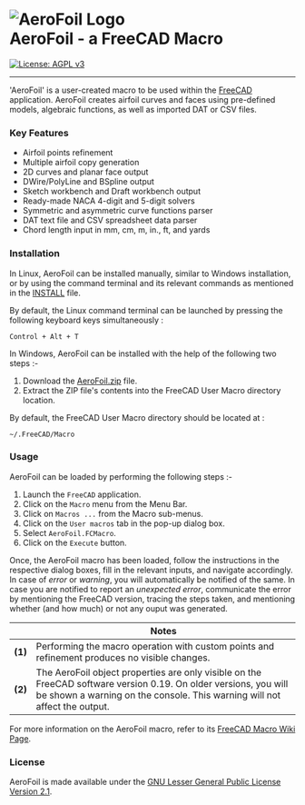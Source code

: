 # ![AeroFoil Logo](https://raw.githubusercontent.com/melwyncarlo/AeroFoil/main/AeroFoil_UI_Files/AeroFoil.png)<br>AeroFoil - a FreeCAD Macro

[![License: AGPL v3](https://img.shields.io/github/license/melwyncarlo/AeroFoil)](https://github.com/melwyncarlo/AeroFoil/blob/main/LICENSE)

----

'AeroFoil' is a user-created macro to be used within the [FreeCAD](https://www.freecadweb.org/) application.
AeroFoil creates airfoil curves and faces using pre-defined models, algebraic functions, 
as well as imported DAT or CSV files.

### Key Features
* Airfoil points refinement
* Multiple airfoil copy generation
* 2D curves and planar face output
* DWire/PolyLine and BSpline output
* Sketch workbench and Draft workbench output
* Ready-made NACA 4-digit and 5-digit solvers
* Symmetric and asymmetric curve functions parser
* DAT text file and CSV spreadsheet data parser
* Chord length input in mm, cm, m, in., ft, and yards

### Installation
In Linux, AeroFoil can be installed manually, similar to Windows installation, or by using the command terminal and its relevant commands as mentioned in the [INSTALL](https://github.com/melwyncarlo/AeroFoil/blob/main/INSTALL.sh) file.

By default, the Linux command terminal can be launched by pressing the following keyboard keys simultaneously :
```
Control + Alt + T
```

In Windows, AeroFoil can be installed with the help of the following two steps :-
1. Download the [AeroFoil.zip](https://github.com/melwyncarlo/AeroFoil/blob/main/AeroFoil.zip) file.
2. Extract the ZIP file's contents into the FreeCAD User Macro directory location.

By default, the FreeCAD User Macro directory should be located at :
```
~/.FreeCAD/Macro
```

### Usage
AeroFoil can be loaded by performing the following steps :-
1. Launch the `FreeCAD` application.
2. Click on the `Macro` menu from the Menu Bar.
3. Click on `Macros ...` from the Macro sub-menus.
4. Click on the `User macros` tab in the pop-up dialog box.
5. Select `AeroFoil.FCMacro`.
6. Click on the `Execute` button.

Once, the AeroFoil macro has been loaded, follow the instructions in the respective dialog boxes, fill in the relevant inputs, and navigate accordingly. In case of *error* or *warning*, you will automatically be notified of the same. In case you are notified to report an *unexpected error*, communicate the error by mentioning the FreeCAD version, tracing the steps taken, and mentioning whether (and how much) or not any ouput was generated.


|   | **Notes** |
| ------------- | ------------- |
| **(1)**  | Performing the macro operation with custom points and refinement produces no visible changes.  |
| **(2)**  | The AeroFoil object properties are only visible on the FreeCAD software version 0.19. On older versions, you will be shown a warning on the console. This warning will not affect the output.  |

For more information on the AeroFoil macro, refer to its [FreeCAD Macro Wiki Page](http://www.freecadweb.org/wiki/index.php?title=Macro_AeroFoil).

### License
AeroFoil is made available under the [GNU Lesser General Public License Version 2.1](https://github.com/melwyncarlo/AeroFoil/blob/main/LICENSE).
